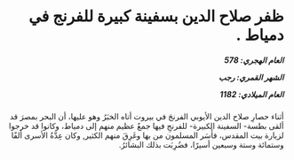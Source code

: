 <h1 dir="rtl">ظفر صلاح الدين بسفينة كبيرة للفرنج في دمياط .</h1>

<h5 dir="rtl">العام الهجري:  578

الشهر القمري: رجب

العام الميلادي: 1182</h5>

<p dir="rtl">أثناء حصارِ صلاح الدين الأيوبي الفرنجَ في بيروت أتاه الخبَرُ وهو عليها، أن البحر بمصرَ قد ألقى بطسة- السفينة الكبيرة- للفرنجِ فيها جمعٌ عظيم منهم إلى دمياط، وكانوا قد خرجوا لزيارة بيت المقدس، فأَسَر المسلمون من بها وغَرِقَ منهم الكثير, وكان عِدَّةُ الأسرى ألفًا وستمائة وستة وسبعين أسيرًا، فضُرِبَت بذلك البشائرُ.</p></br>
